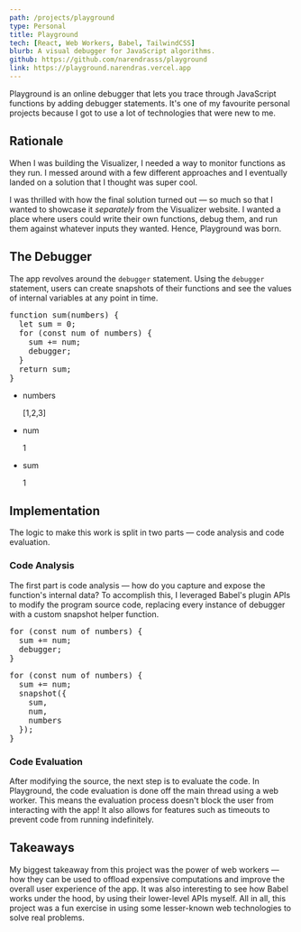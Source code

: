 ```yaml
---
path: /projects/playground
type: Personal
title: Playground
tech: [React, Web Workers, Babel, TailwindCSS]
blurb: A visual debugger for JavaScript algorithms.
github: https://github.com/narendrasss/playground
link: https://playground.narendras.vercel.app
---
```


Playground is an online debugger that lets you trace through JavaScript functions by adding debugger statements. It's one of my favourite personal projects because I got to use a lot of technologies that were new to me.

## Rationale

When I was building the Visualizer, I needed a way to monitor functions as they run. I messed around with a few different approaches and I eventually landed on a solution that I thought was super cool.

I was thrilled with how the final solution turned out — so much so that I wanted to showcase it *separately* from the Visualizer website. I wanted a place where users could write their own functions, debug them, and run them against whatever inputs they wanted. Hence, Playground was born.

## The Debugger

The app revolves around the `debugger` statement. Using the `debugger` statement, users can create snapshots of their functions and see the values of internal variables at any point in time.

<div class="flex items-center justify-center py-12">
  <div class="relative transform skew-y-6">
    <pre class="p-4 text-sm text-white bg-gray-800 rounded-lg"><span class="highlight">function</span> sum(numbers) {
  <span class="highlight">let</span> sum = 0;
  <span class="highlight">for</span> (<span class="highlight">const</span> num <span class="highlight">of</span> numbers) {
    sum += num;
    <span class="highlight">debugger</span>;
  }
  <span class="highlight">return</span> sum;
}</pre>
  <div class="absolute left-0 w-full h-5 transform -translate-x-4 bg-gray-100 shadow-lg opacity-10 top-24"></div>
  </div>
  <ul class="absolute space-y-2 font-mono transform translate-x-20 translate-y-20">
    <li class="flex text-sm text-gray-800 rounded-md shadow-md">
      <p class="flex-1 p-2 bg-gray-300 rounded-l-md">numbers</p>
      <p class="flex-1 p-2 bg-gray-200 rounded-r-md">[1,2,3]</p>
    </li>
    <li class="flex text-sm text-gray-800 rounded-md shadow-md">
      <p class="flex-1 p-2 bg-gray-300 rounded-l-md">num</p>
      <p class="flex-1 p-2 bg-gray-200 rounded-r-md">1</p>
    </li>
    <li class="flex text-sm text-gray-800 rounded-md shadow-md">
      <p class="flex-1 p-2 bg-gray-300 rounded-l-md">sum</p>
      <p class="flex-1 p-2 bg-gray-200 rounded-r-md">1</p>
    </li>
  </ul>
</div>

## Implementation

The logic to make this work is split in two parts — code analysis and code evaluation.

### Code Analysis

The first part is code analysis — how do you capture and expose the function's internal data? To accomplish this, I leveraged Babel's plugin APIs to modify the program source code, replacing every instance of debugger with a custom snapshot helper function.

<div class="relative flex justify-start pt-8 text-xs pb-44">
    <div class="absolute w-48 h-48 transform -translate-x-1/2 bg-blue-700 rounded-full left-1/2 top-4"></div>
    <div class="transform -skew-y-6">
      <pre class="p-4 text-white bg-gray-800 rounded-lg"><span class="highlight">for</span> (<span class="highlight">const</span> num <span class="highlight">of</span> numbers) {
  sum += num;
  <span class="highlight">debugger</span>;
}</pre>
    </div>
    <div class="absolute right-0 transform skew-y-6 top-24">
      <pre class="p-4 text-gray-700 bg-gray-100 rounded-lg shadow-md"><span class="text-blue-700">for</span> (<span class="text-blue-700">const</span> num <span class="text-blue-700">of</span> numbers) {
  sum += num;
  <span class="text-blue-700">snapshot</span>({
    sum,
    num,
    numbers
  });
}</pre>
    </div>
  </div>

### Code Evaluation

After modifying the source, the next step is to evaluate the code. In Playground, the code evaluation is done off the main thread using a web worker. This means the evaluation process doesn't block the user from interacting with the app! It also allows for features such as timeouts to prevent code from running indefinitely.

## Takeaways

My biggest takeaway from this project was the power of web workers — how they can be used to offload expensive computations and improve the overall user experience of the app. It was also interesting to see how Babel works under the hood, by using their lower-level APIs myself. All in all, this project was a fun exercise in using some lesser-known web technologies to solve real problems.
